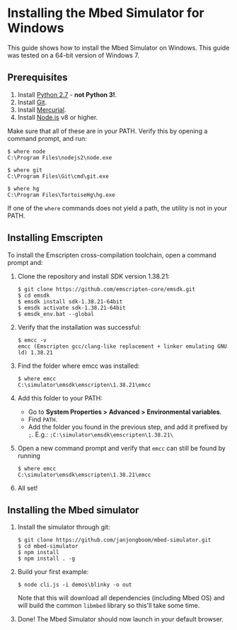 # Installing the Mbed Simulator for Windows

This guide shows how to install the Mbed Simulator on Windows. This guide was tested on a 64-bit version of Windows 7.

## Prerequisites

1. Install [Python 2.7](https://www.python.org/downloads/windows/) - **not Python 3!**.
1. Install [Git](https://git-scm.com/).
1. Install [Mercurial](https://www.mercurial-scm.org/wiki/Download).
1. Install [Node.js](https://nodejs.org/en/) v8 or higher.

Make sure that all of these are in your PATH. Verify this by opening a command prompt, and run:

```
$ where node
C:\Program Files\nodejs2\node.exe

$ where git
C:\Program Files\Git\cmd\git.exe

$ where hg
C:\Program Files\TortoiseHg\hg.exe
```

If one of the `where` commands does not yield a path, the utility is not in your PATH.

## Installing Emscripten

To install the Emscripten cross-compilation toolchain, open a command prompt and:

1. Clone the repository and install SDK version 1.38.21:

    ```
    $ git clone https://github.com/emscripten-core/emsdk.git
    $ cd emsdk
    $ emsdk install sdk-1.38.21-64bit
    $ emsdk activate sdk-1.38.21-64bit
    $ emsdk_env.bat --global
    ```

1. Verify that the installation was successful:

    ```
    $ emcc -v
    emcc (Emscripten gcc/clang-like replacement + linker emulating GNU ld) 1.38.21
    ```

1. Find the folder where emcc was installed:

    ```
    $ where emcc
    C:\simulator\emsdk\emscripten\1.38.21\emcc
    ```

1. Add this folder to your PATH:
    * Go to **System Properties > Advanced > Environmental variables**.
    * Find `PATH`.
    * Add the folder you found in the previous step, and add it prefixed by `;`. E.g.: `;C:\simulator\emsdk\emscripten\1.38.21\`

1. Open a new command prompt and verify that `emcc` can still be found by running

    ```
    $ where emcc
    C:\simulator\emsdk\emscripten\1.38.21\emcc
    ```

1. All set!

## Installing the Mbed simulator

1. Install the simulator through git:

    ```
    $ git clone https://github.com/janjongboom/mbed-simulator.git
    $ cd mbed-simulator
    $ npm install
    $ npm install . -g
    ```

1. Build your first example:

    ```
    $ node cli.js -i demos\blinky -o out
    ```

    Note that this will download all dependencies (including Mbed OS) and will build the common `libmbed` library so this'll take some time.

1. Done! The Mbed Simulator should now launch in your default browser.
